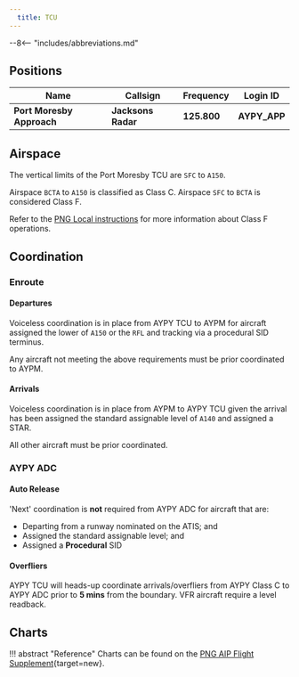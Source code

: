 ```yaml
---
  title: TCU
---
```


--8<-- "includes/abbreviations.md"

## Positions

| Name                    | Callsign         | Frequency | Login ID    |
| ----------------------- | --------- | ---------------- | --------- |
| **Port Moresby Approach** | **Jacksons Radar**	| **125.800** | **AYPY_APP**	| 

## Airspace
The vertical limits of the Port Moresby TCU are `SFC` to `A150`.

Airspace `BCTA` to `A150` is classified as Class C. Airspace `SFC` to `BCTA` is considered Class F.

Refer to the [PNG Local instructions](../) for more information about Class F operations.

## Coordination
### Enroute
#### Departures

Voiceless coordination is in place from AYPY TCU to AYPM for aircraft assigned the lower of `A150` or the `RFL` and tracking via a procedural SID terminus.

Any aircraft not meeting the above requirements must be prior coordinated to AYPM.

#### Arrivals
Voiceless coordination is in place from AYPM to AYPY TCU given the arrival has been assigned the standard assignable level of `A140` and assigned a STAR.

All other aircraft must be prior coordinated.

### AYPY ADC
#### Auto Release
'Next' coordination is **not** required from AYPY ADC for aircraft that are:

- Departing from a runway nominated on the ATIS; and  
- Assigned the standard assignable level; and  
- Assigned a **Procedural** SID

#### Overfliers
AYPY TCU will heads-up coordinate arrivals/overfliers from AYPY Class C to AYPY ADC prior to **5 mins** from the boundary.
VFR aircraft require a level readback.  

## Charts
!!! abstract "Reference"
    Charts can be found on the [PNG AIP Flight Supplement](https://www.niuskypacific.com.pg/aip-flight-supplements/){target=new}.